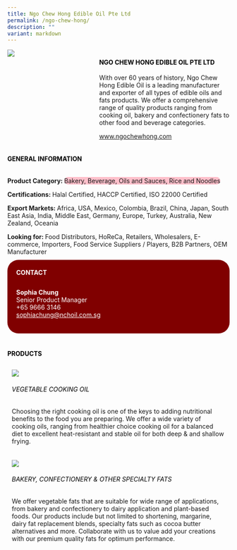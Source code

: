 ```yaml
---
title: Ngo Chew Hong Edible Oil Pte Ltd
permalink: /ngo-chew-hong/
description: ""
variant: markdown
---
```


<div class="flex-paragraph">
	<div style="display: flex; flex-wrap: wrap;" class="flex-container">
		<div style="flex: 1 1 40%; display: block;" class="card sgds">
			<img src="https://drive.google.com/u/0/uc?id=11FITasVL_wSwvbnNG-OhODszy_-8Cl_m&amp;export=download">
		</div>
		<div style="flex: 1 1 58%; display: block; margin-left: 3px" class="card-sgds">
			<h4 style="text-transform: uppercase; color: black;"><b>Ngo Chew Hong Edible Oil Pte Ltd</b></h4>
			<p>With over 60 years of history, Ngo Chew Hong Edible Oil is a leading manufacturer and exporter of all types of edible oils and fats products.  We offer a comprehensive range of quality products ranging from cooking oil, bakery and confectionery fats to other food and beverage categories.</p>
			<p><a target="_blank" href="https://www.ngochewhong.com">www.ngochewhong.com</a></p>
		</div>
	</div>
</div>

<h4 style="text-transform: uppercase; color: black;">
	<b>General Information</b>
</h4>
<div style="display: flex; flex-wrap: wrap;" class="flex-container">
	<div style="flex: 1 1 65%; display: block; align-self: stretch" class="card sgds">
		<div class="flex-paragraph">
			<p>
				<b>Product Category: </b>
				<span style="background-color: pink; border-radius: 10px;">Bakery, Beverage, Oils and Sauces, Rice and Noodles</span>
			</p>
			<p>
				<b>Certifications: </b>Halal Certified, HACCP Certified, ISO 22000 Certified
			</p>
			<p>
				<b>Export Markets: </b>Africa, USA, Mexico, Colombia, Brazil, China, Japan, South East Asia, India, Middle East, Germany, Europe, Turkey, Australia, New Zealand, Oceania
			</p>
			<p style="margin-bottom: 10px;">
				<b>Looking for: </b>Food Distributors, HoReCa, Retailers, Wholesalers, E-commerce, Importers, Food Service Suppliers / Players, B2B Partners, OEM Manufacturer
			</p>
		</div>
	</div>
	<div style="flex: 1 1 35%; padding: 10px; display: block; background-color: maroon; border-radius: 25px; align-self: center;" class="card sgds">
		<h4 style="color: white; margin-top: 10px; margin-left: 10px;">CONTACT</h4>
		<div class="flex-paragraph">
			<p style="padding: 10px; color: white;">
				<b>Sophia Chung</b>
				<br>Senior Product Manager<br>+65 9666 3146<br>
				<a style="color: white;" href="mailto:sophiachung@nchoil.com.sg">sophiachung@nchoil.com.sg</a>
			</p>
		</div>
	</div>
</div>
<br>
<h4 style="text-transform: uppercase; color: black;">
	<b>Products</b>
</h4>
<div style="display: flex; flex-wrap: wrap;">
	<div style="flex: 1 1 47%; margin: 10px; display: block;" class="card sgds">
		<div style="display: block;" class="flex-image">
			<img src="https://drive.google.com/u/0/uc?id=1DgsstZ2qRhd2-4_XKG6kHcsor-zvh1zV&amp;export=download">
		</div>
		<div class="flex-paragraph">
			<h6 style="text-transform: uppercase; color: black;">Vegetable Cooking Oil</h6>
			<p>Choosing the right cooking oil is one of the keys to adding nutritional benefits to the food you are preparing.  We offer a wide variety of cooking oils, ranging from healthier choice cooking oil for a balanced diet to excellent heat-resistant and stable oil for both deep &amp; and shallow frying.</p>
		</div>
	</div>
	<div style="flex: 1 1 47%; margin: 10px; display: block;" class="card sgds">
		<div style="display: block;" class="flex-image">
			<img src="https://drive.google.com/u/0/uc?id=1DPsuMCi7zVNrdLHtfhtgTRV3YMQH5wGn&amp;export=download">
		</div>
		<div class="flex-paragraph">
			<h6 style="text-transform: uppercase; color: black;">Bakery, Confectionery &amp; Other Specialty Fats</h6>
			<p>We offer vegetable fats that are suitable for wide range of applications, from bakery and confectionery to dairy application and plant-based foods. Our products include but not limited to shortening, margarine, dairy fat replacement blends, specialty fats such as cocoa butter alternatives and more. Collaborate with us to value add your creations with our premium quality fats for optimum performance.</p>
		</div>
	</div>
</div>